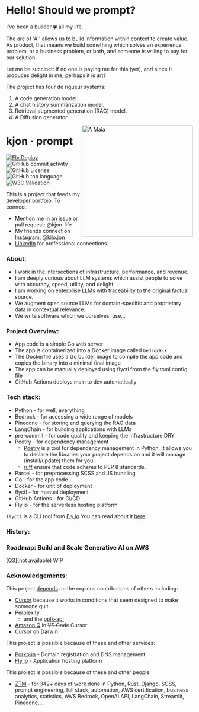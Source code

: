

# Hello! Should we prompt?

I've been a builder 🍀 all my life. 

The arc of 'AI' allows us to build information within context to create value. As product, that means we build something which solves an experience problem, or a business problem, or both, and someone is willing to pay for our solution. 

Let me be succinct:  If no one is paying me for this (yet), and since it produces delight in me, perhaps it is art?

The project has four de rigueur systems:

1. A code generation model.
2. A chat history summarization model.
3. Retrieval augmented generation (RAG) model.
4. A Diffusion generator.

<img align="right" width="300" src="https://user-images.githubusercontent.com/76539355/214731371-78cb7bcb-996d-4108-9872-7af758ed5647.png" alt="A Maia">



# kjon &middot; prompt  
[![Fly Deploy](https://github.com/kjon-life/bedrock-k/actions/workflows/fly.yml/badge.svg)](https://github.com/kjon-life/bedrock-k/actions/workflows/fly.yml) 
 ![GitHub commit activity](https://img.shields.io/github/commit-activity/y/kjon-life/bedrock-k) 
 ![GitHub License](https://img.shields.io/github/license/kjon-life/bedrock-k)
 ![GitHub top language](https://img.shields.io/github/languages/top/kjon-life/bedrock-k)
 ![W3C Validation](https://img.shields.io/w3c-validation/html?targetUrl=https%3A%2F%2Fkjon.life) 
 
This is a project that feeds my developer portfoio. To connect:  
- Mention me in an issue or pull request: @kjon-life  
- My friends connect on [Instagram: @kilo.jon](https://www.instagram.com/kilo.jon/)   
- [LinkedIn](https://www.linkedin.com/in/jonhwilliams) for professional connections.

### About:  
- I work in the intersections of infrastructure, performance, and revenue.  
- I am deeply curious about LLM systems which assist people to solve with accuracy, speed, utility, and delight. 
- I am working on enterprise LLMs with traceability to the original factual source. 
- We augment open source LLMs for domain-specific and proprietary data in contextual relevance. 
- We write software which we ourselves, use... 

### Project Overview:
* App code is a simple Go web server 
* The app is containerized into a Docker image called `bedrock-k` 
* The Dockerfile uses a Go builder image to compile the app code and copies the binary into a minimal final image
* The app can be manually deployed using flyctl from the fly.toml config file
* GitHub Actions deploys main to dev automatically

### Tech stack:
* Python - for well, everything
* Bedrock - for accessing a wide range of models
* Pinecone - for storing and querying the RAG data
* LangChain - for building applications with LLMs  
* pre-commit - for code quality and keeping the infrastructure DRY
* Poetry - for dependency management
    * [Poetry](https://python-poetry.org/) is a tool for dependency management in Python. It allows you to declare the libraries your project depends on and it will manage (install/update) them for you.
    * [ruff](https://beta.ruff.rs/docs/configuration/) ensure that code adheres to PEP 8 standards.
* Parcel - for preprocessing SCSS and JS bundling
* Go - for the app code
* Docker - for unit of deployment
* flyctl - for manual deployment
* GitHub Actions - for CI/CD
* Fly.io - for the serverless hosting platform

```flyctl``` is a CLI tool from [Fly.io](http://fly.io)
You can read about it [here](https://fly.io/docs/hands-on/).

### History:  

### Roadmap: Build and Scale Generative AI on AWS
[Q3](not available) WIP
   

### Acknowledgements:

This project [depends](https://github.com/kjon-life/bedrock-k/network/dependencies) on the copious contributions of others including:

- [Cursor](https://www.cursor.com/) because it works in conditions that seem designed to make someone quit. 
- [Perplexity](https://www.perplexity.ai/) 
    - and the [pplx-api](https://docs.perplexity.ai/docs/getting-started) 
- [Amazon Q](https://github.com/aws/aws-toolkit-vscode) in ~~VS Code~~ Cursor
- [Cursor](https://www.cursor.com/) on Darwin

This project is possible because of these and other services:

- [Porkbun](https://porkbun.com/) - Domain registration and DNS management
- [Fly.io](https://fly.io/) - Application hosting platform

This project is possible because of these and other people:


- [ZTM](https://zerotomastery.io/courses/) - for 342+ days of work done in  Python, Rust, Django, SCSS, prompt engineering, full stack, automation, AWS certification, business analytics, statistics, AWS Bedrock, OpenAI API, LangChain, Streamlit, Pinecone,... 